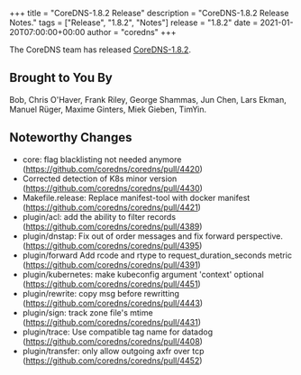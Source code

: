 +++
title = "CoreDNS-1.8.2 Release"
description = "CoreDNS-1.8.2 Release Notes."
tags = ["Release", "1.8.2", "Notes"]
release = "1.8.2"
date = 2021-01-20T07:00:00+00:00
author = "coredns"
+++

The CoreDNS team has released
[CoreDNS-1.8.2](https://github.com/coredns/coredns/releases/tag/v1.8.2).

## Brought to You By

Bob,
Chris O'Haver,
Frank Riley,
George Shammas,
Jun Chen,
Lars Ekman,
Manuel Rüger,
Maxime Ginters,
Miek Gieben,
TimYin.

## Noteworthy Changes

* core: flag blacklisting not needed anymore (https://github.com/coredns/coredns/pull/4420)
* Corrected detection of K8s minor version (https://github.com/coredns/coredns/pull/4430)
* Makefile.release: Replace manifest-tool with docker manifest (https://github.com/coredns/coredns/pull/4421)
* plugin/acl: add the ability to filter records (https://github.com/coredns/coredns/pull/4389)
* plugin/dnstap: Fix out of order messages and fix forward perspective. (https://github.com/coredns/coredns/pull/4395)
* plugin/forward Add rcode and rtype to request_duration_seconds metric (https://github.com/coredns/coredns/pull/4391)
* plugin/kubernetes: make kubeconfig argument 'context' optional (https://github.com/coredns/coredns/pull/4451)
* plugin/rewrite: copy msg before rewritting (https://github.com/coredns/coredns/pull/4443)
* plugin/sign: track zone file's mtime (https://github.com/coredns/coredns/pull/4431)
* plugin/trace: Use compatible tag name for datadog (https://github.com/coredns/coredns/pull/4408)
* plugin/transfer: only allow outgoing axfr over tcp (https://github.com/coredns/coredns/pull/4452)
